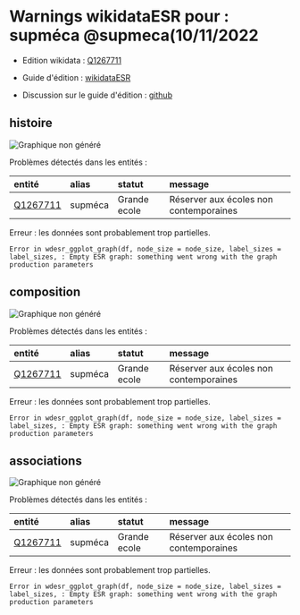Warnings wikidataESR pour : supméca @supmeca(10/11/2022
================

- Edition wikidata : [Q1267711](https://www.wikidata.org/wiki/Q1267711)
- Guide d'édition : [wikidataESR](https://github.com/cpesr/wikidataESR/)

- Discussion sur le guide d'édition : [github](https://github.com/cpesr/wikidataESR/issues)



## histoire 

![Graphique non généré](Q1267711-histoire.png) 

Problèmes détectés dans les entités :

|entité                                             |alias   |statut       |message                                |
|:--------------------------------------------------|:-------|:------------|:--------------------------------------|
|[Q1267711](https://www.wikidata.org/wiki/Q1267711) |supméca |Grande ecole |Réserver aux écoles non contemporaines |

 


Erreur : les données sont probablement trop partielles.
```
Error in wdesr_ggplot_graph(df, node_size = node_size, label_sizes = label_sizes, : Empty ESR graph: something went wrong with the graph production parameters

``` 



## composition 

![Graphique non généré](Q1267711-composition.png) 

Problèmes détectés dans les entités :

|entité                                             |alias   |statut       |message                                |
|:--------------------------------------------------|:-------|:------------|:--------------------------------------|
|[Q1267711](https://www.wikidata.org/wiki/Q1267711) |supméca |Grande ecole |Réserver aux écoles non contemporaines |

 


Erreur : les données sont probablement trop partielles.
```
Error in wdesr_ggplot_graph(df, node_size = node_size, label_sizes = label_sizes, : Empty ESR graph: something went wrong with the graph production parameters

``` 



## associations 

![Graphique non généré](Q1267711-associations.png) 

Problèmes détectés dans les entités :

|entité                                             |alias   |statut       |message                                |
|:--------------------------------------------------|:-------|:------------|:--------------------------------------|
|[Q1267711](https://www.wikidata.org/wiki/Q1267711) |supméca |Grande ecole |Réserver aux écoles non contemporaines |

 


Erreur : les données sont probablement trop partielles.
```
Error in wdesr_ggplot_graph(df, node_size = node_size, label_sizes = label_sizes, : Empty ESR graph: something went wrong with the graph production parameters

``` 

